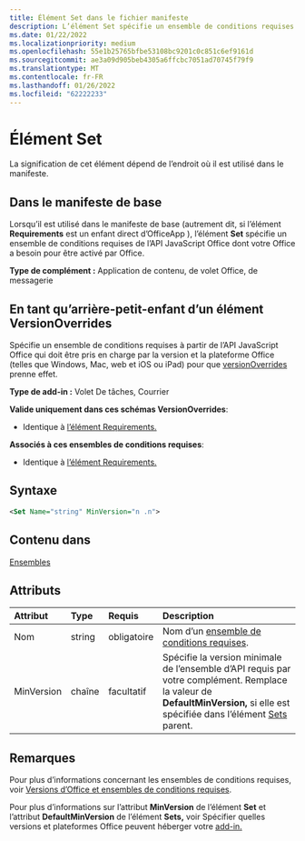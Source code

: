 ```yaml
---
title: Élément Set dans le fichier manifeste
description: L’élément Set spécifie un ensemble de conditions requises de l’API JavaScript Office requise par votre Office pour être activé par Office ou pour remplacer les paramètres de manifeste de base.
ms.date: 01/22/2022
ms.localizationpriority: medium
ms.openlocfilehash: 55e1b25765bfbe53108bc9201c0c851c6ef9161d
ms.sourcegitcommit: ae3a09d905beb4305a6ffcbc7051ad70745f79f9
ms.translationtype: MT
ms.contentlocale: fr-FR
ms.lasthandoff: 01/26/2022
ms.locfileid: "62222233"
---
```

# <a name="set-element"></a>Élément Set

La signification de cet élément dépend de l’endroit où il est utilisé dans le manifeste.

## <a name="in-the-base-manifest"></a>Dans le manifeste de base

Lorsqu’il est utilisé dans le manifeste de base (autrement dit, si l’élément **Requirements** est un enfant direct d’OfficeApp ), l’élément **Set** spécifie un ensemble de conditions requises de l’API JavaScript Office dont votre Office a besoin pour être activé par Office. [](officeapp.md) [](../../develop/office-versions-and-requirement-sets.md#specify-office-applications-and-requirement-sets)

**Type de complément :** Application de contenu, de volet Office, de messagerie

## <a name="as-a-great-grandchild-of-a-versionoverrides-element"></a>En tant qu’arrière-petit-enfant d’un élément VersionOverrides

Spécifie un [](../../develop/office-versions-and-requirement-sets.md#specify-office-applications-and-requirement-sets) ensemble de conditions requises à partir de l’API JavaScript Office qui doit être pris en charge par la version et la plateforme Office (telles que Windows, Mac, web et iOS ou iPad) pour que [versionOverrides](versionoverrides.md) prenne effet.

**Type de add-in :** Volet De tâches, Courrier

**Valide uniquement dans ces schémas VersionOverrides**:

- Identique à [l’élément Requirements.](requirements.md)

**Associés à ces ensembles de conditions requises**:

- Identique à [l’élément Requirements.](requirements.md)

## <a name="syntax"></a>Syntaxe

```XML
<Set Name="string" MinVersion="n .n">
```

## <a name="contained-in"></a>Contenu dans

[Ensembles](sets.md)

## <a name="attributes"></a>Attributs

|Attribut|Type|Requis|Description|
|:-----|:-----|:-----|:-----|
|Nom|string|obligatoire|Nom d’un [ensemble de conditions requises](../../develop/office-versions-and-requirement-sets.md).|
|MinVersion|chaîne|facultatif|Spécifie la version minimale de l’ensemble d’API requis par votre complément. Remplace la valeur de **DefaultMinVersion,** si elle est spécifiée dans l’élément [Sets](sets.md) parent.|

## <a name="remarks"></a>Remarques

Pour plus d’informations concernant les ensembles de conditions requises, voir [Versions d’Office et ensembles de conditions requises](../../develop/office-versions-and-requirement-sets.md).

Pour plus d’informations sur l’attribut **MinVersion** de l’élément **Set** et l’attribut **DefaultMinVersion** de l’élément **Sets,** voir Spécifier quelles versions et plateformes Office peuvent héberger votre [add-in.](../../develop/specify-office-hosts-and-api-requirements.md#specify-which-office-versions-and-platforms-can-host-your-add-in)

